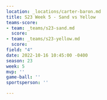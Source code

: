 ```yaml
---
location: _locations/carter-baron.md
title: S23 Week 5 - Sand vs Yellow
teams-score:
- team: _teams/s23-sand.md
  score: 
- team: _teams/s23-yellow.md
  score: 
field: "4"
date: 2022-10-16 10:45:00 -0400
season: 23
week: 5
mvp: ''
game-ball: ''
sportsperson: ''

---
```

